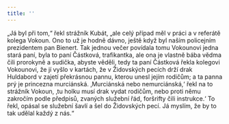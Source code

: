 ```yaml
---
title: ''
---
```


„Já byl při tom,“ řekl strážník Kubát, „ale celý případ měl v práci a v referátě kolega Vokoun. Ono to už je hodně dávno, ještě když byl naším policejním prezidentem pan Bienert. Tak jednou večer povídala tomu Vokounovi jedna stará paní, byla to paní Částková, trafikantka, ale ona je vlastně bába vědma čili prorokyně a sudička, abyste věděli, tedy ta paní Částková řekla kolegovi Vokounovi, že jí vyšlo v kartách, že v Židovských pecích drží drak Huldabord v zajetí překrásnou pannu, kterou unesl jejím rodičům; a ta panna prý je princezna murciánská. ‚Murciánská nebo nemurciánská,‘ řekl na to strážník Vokoun, ‚tu holku musí drak vydat rodičům, nebo proti němu zakročím podle předpisů, zvaných služební řád, foršrifty čili instrukce.‘ To řekl, opásal se služební šavlí a šel do Židovských pecí. Já myslím, že by to tak udělal každý z nás.“
